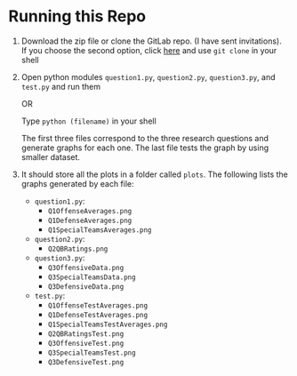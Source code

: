 # Running this Repo

1. Download the zip file or clone the GitLab repo. (I have sent invitations). If you choose the second option, click
[here](https://gitlab.cs.washington.edu/alnliu11/cse-163-final-project) and use `git clone` in your shell

2. Open python modules `question1.py`, `question2.py`, `question3.py`, and `test.py` and run them

    OR
    
    Type `python (filename)` in your shell

    The first three files correspond to the three research questions and generate graphs for each one. The last file tests the graph by using smaller dataset.

3. It should store all the plots in a folder called `plots`. The following lists the graphs generated by each file:
    * `question1.py`:
        * `Q1OffenseAverages.png`
        * `Q1DefenseAverages.png`
        * `Q1SpecialTeamsAverages.png`
    * `question2.py`:
        * `Q2QBRatings.png`
    * `question3.py`:
        * `Q3OffensiveData.png`
        * `Q3SpecialTeamsData.png`
        * `Q3DefensiveData.png`
    * `test.py`:
        * `Q1OffenseTestAverages.png`
        * `Q1DefenseTestAverages.png`
        * `Q1SpecialTeamsTestAverages.png`
        * `Q2QBRatingsTest.png`
        * `Q3OffensiveTest.png`
        * `Q3SpecialTeamsTest.png`
        * `Q3DefensiveTest.png`
        